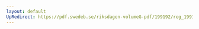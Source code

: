 ```yaml
---
layout: default
UpRedirect: https://pdf.swedeb.se/riksdagen-volumeG-pdf/199192/reg_199192_LU/reg_199192_LU_0014.pdf
---
```

